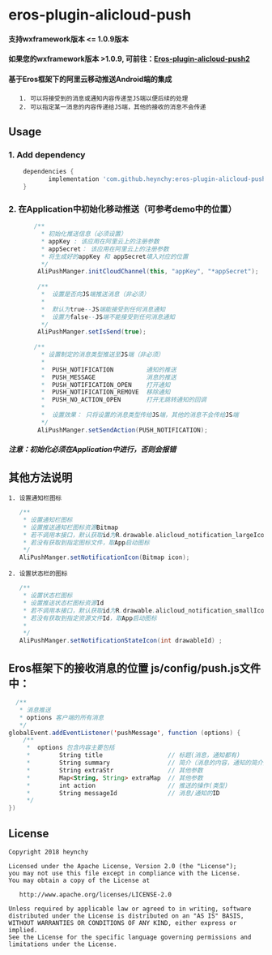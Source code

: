 # eros-plugin-alicloud-push

#### 支持wxframework版本 <= 1.0.9版本
#### 如果您的wxframework版本 >1.0.9, 可前往：[Eros-plugin-alicloud-push2](https://github.com/heynchy/eros-plugin-alicloud-push2)

#### 基于Eros框架下的阿里云移动推送Android端的集成
       1. 可以将接受到的消息或通知内容传递至JS端以便后续的处理
       2. 可以指定某一消息的内容传递给JS端，其他的接收的消息不会传递
## Usage
### 1. Add dependency
```groovy
	dependencies {
	       implementation 'com.github.heynchy:eros-plugin-alicloud-push:0.0.7'
	}
```
### 2. 在Application中初始化移动推送（可参考demo中的位置）
```java
       /**
         * 初始化推送信息（必须设置）
         * appKey : 该应用在阿里云上的注册参数
         * appSecret： 该应用在阿里云上的注册参数
         * 将生成好的appKey 和 appSecret填入对应的位置
         */
        AliPushManger.initCloudChannel(this, "appKey", "*appSecret");
        
        /**
         *  设置是否向JS端推送消息（非必须）
         *
         *  默认为true--JS端能接受到任何消息通知
         *  设置为false--JS端不能接受到任何消息通知
         */
        AliPushManger.setIsSend(true);
        
       /**
         * 设置制定的消息类型推送至JS端（非必须）
         *
         *  PUSH_NOTIFICATION         通知的推送
         *  PUSH_MESSAGE              消息的推送
         *  PUSH_NOTIFICATION_OPEN    打开通知
         *  PUSH_NOTIFICATION_REMOVE  移除通知
         *  PUSH_NO_ACTION_OPEN       打开无跳转通知的回调
         *
         *  设置效果： 只将设置的消息类型传给JS端，其他的消息不会传给JS端
         */
        AliPushManger.setSendAction(PUSH_NOTIFICATION);
```
##### 注意：初始化必须在Application中进行，否则会报错

## 其他方法说明
    1. 设置通知栏图标
 ```java
    /**
     * 设置通知栏图标
     * 设置推送通知栏图标资源Bitmap
     * 若不调用本接口，默认获取id为R.drawable.alicloud_notification_largeIcon的资源文件
     * 若没有获取到指定图标文件，取App启动图标
     */
    AliPushManger.setNotificationIcon(Bitmap icon);
 ```
    2. 设置状态栏的图标
 ```java
    /**
     * 设置状态栏图标
     * 设置推送状态栏图标资源Id
     * 若不调用本接口，默认获取id为R.drawable.alicloud_notification_smallIcon的资源文件
     * 若没有获取到指定资源文件Id，取App启动图标
     *
     */
    AliPushManger.setNotificationStateIcon(int drawableId) ;
 ```

## Eros框架下的接收消息的位置 js/config/push.js文件中：
```java
  /**
   * 消息推送
   * options 客户端的所有消息
   */
globalEvent.addEventListener('pushMessage', function (options) {
    /** 
     *  options 包含内容主要包括  
     *        String title                  // 标题(消息，通知都有)
     *        String summary                // 简介（消息的内容，通知的简介）
     *        String extraStr               // 其他参数
     *        Map<String, String> extraMap  // 其他参数
     *        int action                    // 推送的操作(类型)
     *        String messageId              // 消息/通知的ID
     */
})
```


License
---------
    Copyright 2018 heynchy

    Licensed under the Apache License, Version 2.0 (the "License");
    you may not use this file except in compliance with the License.
    You may obtain a copy of the License at

       http://www.apache.org/licenses/LICENSE-2.0

    Unless required by applicable law or agreed to in writing, software
    distributed under the License is distributed on an "AS IS" BASIS,
    WITHOUT WARRANTIES OR CONDITIONS OF ANY KIND, either express or implied.
    See the License for the specific language governing permissions and
    limitations under the License.



